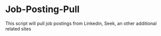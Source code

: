 # Job-Posting-Pull

This script will pull job postings from Linkedin, Seek, an other additional related sites
